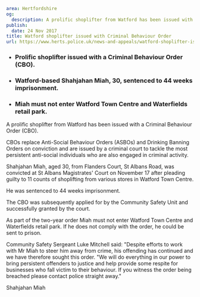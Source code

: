 ```yaml
area: Hertfordshire
og:
  description: A prolific shoplifter from Watford has been issued with a Criminal Behaviour Order (CBO).
publish:
  date: 24 Nov 2017
title: Watford shoplifter issued with Criminal Behaviour Order
url: https://www.herts.police.uk/news-and-appeals/watford-shoplifter-issued-with-criminal-behaviour-order-1205
```

* ### Prolific shoplifter issued with a Criminal Behaviour Order (CBO).

 * ### Watford-based Shahjahan Miah, 30, sentenced to 44 weeks imprisonment.

 * ### Miah must not enter Watford Town Centre and Waterfields retail park.

A prolific shoplifter from Watford has been issued with a Criminal Behaviour Order (CBO).

CBOs replace Anti-Social Behaviour Orders (ASBOs) and Drinking Banning Orders on conviction and are issued by a criminal court to tackle the most persistent anti-social individuals who are also engaged in criminal activity.

Shahjahan Miah, aged 30, from Flanders Court, St Albans Road, was convicted at St Albans Magistrates' Court on November 17 after pleading guilty to 11 counts of shoplifting from various stores in Watford Town Centre.

He was sentenced to 44 weeks imprisonment.

The CBO was subsequently applied for by the Community Safety Unit and successfully granted by the court.

As part of the two-year order Miah must not enter Watford Town Centre and Waterfields retail park. If he does not comply with the order, he could be sent to prison.

Community Safety Sergeant Luke Mitchell said: "Despite efforts to work with Mr Miah to steer him away from crime, his offending has continued and we have therefore sought this order. "We will do everything in our power to bring persistent offenders to justice and help provide some respite for businesses who fall victim to their behaviour. If you witness the order being breached please contact police straight away."

Shahjahan Miah
